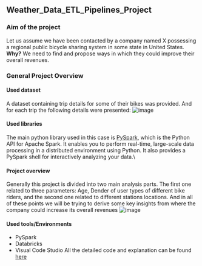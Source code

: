 
## Weather_Data_ETL_Pipelines_Project

### Aim of the project
Let us assume we have been contacted by a company named X possessing a regional public bicycle sharing system in some state in United States.\
**Why?**
We need to find and propose ways in which they could improve their overall revenues.


### General Project Overview
#### Used dataset
A dataset  containing trip details for some of their bikes was provided.
And for each trip the following details were presented:
![image](https://user-images.githubusercontent.com/120035660/235740964-517fe20e-99ef-4ac4-8c2b-fcf7bf60fa11.png)



#### Used libraries
The main python library used in this case is [PySpark](https://spark.apache.org/docs/latest/api/python/), which is the Python API for Apache Spark. It enables you to perform real-time, large-scale data processing in a distributed environment using Python. It also provides a PySpark shell for interactively analyzing your data.\

#### Project overview
Generally this project is divided into two main analysis parts. The first one related to three parameters: Age, Dender of user types of different bike riders, and the second one related to different stations locations. And in all of these points we will be trying to derive some key insights from where the company could increase its overall revenues
![image](https://user-images.githubusercontent.com/120035660/235741710-81c5b528-78cd-476d-bb9b-21a68ae38270.png)


#### Used tools/Environments  
* PySpark
* Databricks
* Visual Code Studio
All the detailed code and explanation can be found [here](https://github.com/JulienAganze/Ford_Go_Bike_Project_Pyspark/blob/master/data_manipulation.ipynb)
